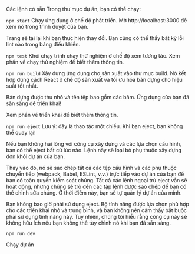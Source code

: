 Các lệnh có sẵn
Trong thư mục dự án, bạn có thể chạy:

`npm start`
Chạy ứng dụng ở chế độ phát triển.
Mở http://localhost:3000 để xem nó trong trình duyệt của bạn.

Trang sẽ tải lại khi bạn thực hiện thay đổi.
Bạn cũng có thể thấy bất kỳ lỗi lint nào trong bảng điều khiển.

`npm test`
Khởi chạy trình chạy thử nghiệm ở chế độ xem tương tác.
Xem phần về chạy thử nghiệm để biết thêm thông tin.

`npm run build`
Xây dựng ứng dụng cho sản xuất vào thư mục build.
Nó kết hợp đúng cách React ở chế độ sản xuất và tối ưu hóa bản dựng cho hiệu suất tốt nhất.

Bản dựng được thu nhỏ và tên tệp bao gồm các băm.
Ứng dụng của bạn đã sẵn sàng để triển khai!

Xem phần về triển khai để biết thêm thông tin.

`npm run eject`
Lưu ý: đây là thao tác một chiều. Khi bạn eject, bạn không thể quay lại!

Nếu bạn không hài lòng với công cụ xây dựng và các lựa chọn cấu hình, bạn có thể eject bất cứ lúc nào. Lệnh này sẽ loại bỏ phụ thuộc xây dựng đơn khỏi dự án của bạn.

Thay vào đó, nó sẽ sao chép tất cả các tệp cấu hình và các phụ thuộc chuyển tiếp (webpack, Babel, ESLint, v.v.) trực tiếp vào dự án của bạn để bạn có toàn quyền kiểm soát chúng. Tất cả các lệnh ngoại trừ eject vẫn sẽ hoạt động, nhưng chúng sẽ trỏ đến các tập lệnh được sao chép để bạn có thể chỉnh sửa chúng. Ở thời điểm này, bạn sẽ tự quản lý dự án của mình.

Bạn không bao giờ phải sử dụng eject. Bộ tính năng được lựa chọn phù hợp cho các triển khai nhỏ và trung bình, và bạn không nên cảm thấy bắt buộc phải sử dụng tính năng này. Tuy nhiên, chúng tôi hiểu rằng công cụ này sẽ không hữu ích nếu bạn không thể tùy chỉnh nó khi bạn đã sẵn sàng.

`npm run dev`

Chạy dự án
